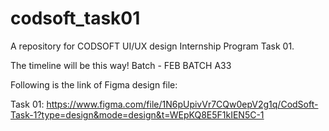 # codsoft_task01
A repository for CODSOFT UI/UX design Internship Program Task 01.

The timeline will be this way! Batch - FEB BATCH A33

Following is the link of Figma design file:

Task 01: https://www.figma.com/file/1N6pUpivVr7CQw0epV2g1q/CodSoft-Task-1?type=design&mode=design&t=WEpKQ8E5F1kIEN5C-1
